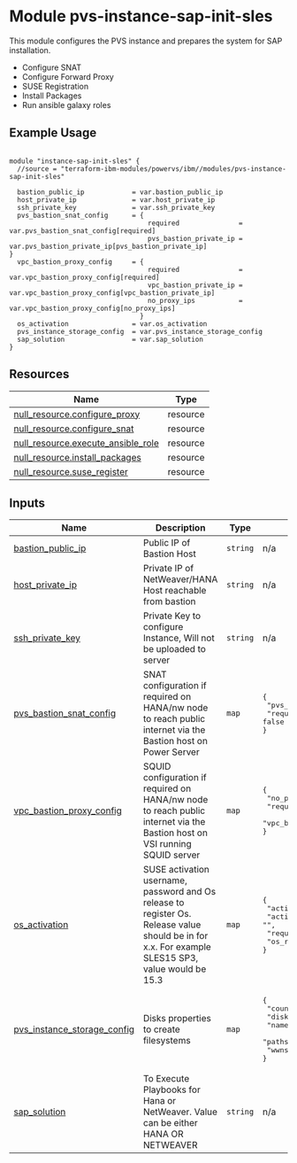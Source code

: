 # Module pvs-instance-sap-init-sles

This module configures the PVS instance and prepares the system for SAP installation. 
- Configure SNAT
- Configure Forward Proxy
- SUSE Registration
- Install Packages
- Run ansible galaxy roles 

## Example Usage
```

module "instance-sap-init-sles" {
  //source = "terraform-ibm-modules/powervs/ibm//modules/pvs-instance-sap-init-sles"

  bastion_public_ip            = var.bastion_public_ip
  host_private_ip              = var.host_private_ip
  ssh_private_key              = var.ssh_private_key
  pvs_bastion_snat_config      = { 
                                   required               = var.pvs_bastion_snat_config[required]
                                   pvs_bastion_private_ip = var.pvs_bastion_private_ip[pvs_bastion_private_ip]                              }
  vpc_bastion_proxy_config     = {
                                   required               = var.vpc_bastion_proxy_config[required] 
                                   vpc_bastion_private_ip = var.vpc_bastion_proxy_config[vpc_bastion_private_ip]
                                   no_proxy_ips           = var.vpc_bastion_proxy_config[no_proxy_ips]
                                 }
  os_activation                = var.os_activation                                
  pvs_instance_storage_config  = var.pvs_instance_storage_config
  sap_solution                 = var.sap_solution
}
```

<!-- BEGINNING OF PRE-COMMIT-TERRAFORM DOCS HOOK -->

## Resources

| Name | Type |
|------|------|
| [null_resource.configure_proxy](https://registry.terraform.io/providers/hashicorp/null/latest/docs/resources/resource) | resource |
| [null_resource.configure_snat](https://registry.terraform.io/providers/hashicorp/null/latest/docs/resources/resource) | resource |
| [null_resource.execute_ansible_role](https://registry.terraform.io/providers/hashicorp/null/latest/docs/resources/resource) | resource |
| [null_resource.install_packages](https://registry.terraform.io/providers/hashicorp/null/latest/docs/resources/resource) | resource |
| [null_resource.suse_register](https://registry.terraform.io/providers/hashicorp/null/latest/docs/resources/resource) | resource |

## Inputs

| Name | Description | Type | Default | Required |
|------|-------------|------|---------|:--------:|
| <a name="input_bastion_public_ip"></a> [bastion\_public\_ip](#input\_bastion\_public\_ip) | Public IP of Bastion Host | `string` | n/a | yes |
| <a name="input_host_private_ip"></a> [host\_private\_ip](#input\_host\_private\_ip) | Private IP of NetWeaver/HANA Host reachable from bastion | `string` | n/a | yes |
| <a name="input_ssh_private_key"></a> [ssh\_private\_key](#input\_ssh\_private\_key) | Private Key to configure Instance, Will not be uploaded to server | `string` | n/a | yes |
| <a name="input_pvs_bastion_snat_config"></a> [pvs\_bastion\_snat\_config](#input\_pvs\_bastion\_snat\_config) | SNAT configuration if required on HANA/nw node to reach public internet via the Bastion host on Power Server | `map` | <pre>{<br>  "pvs_bastion_private_ip": "",<br>  "required": false<br>}</pre> | optional |
| <a name="input_vpc_bastion_proxy_config"></a> [vpc\_bastion\_proxy\_config](#input\_vpc\_bastion\_proxy\_config) | SQUID configuration if required on HANA/nw node to reach public internet via the Bastion host on VSI running SQUID server | `map` | <pre>{<br>  "no_proxy_ips": "",<br>  "required": false,<br>  "vpc_bastion_private_ip": ""<br>}</pre> | optional |
| <a name="input_os_activation"></a> [os\_activation](#input\_os\_activation) | SUSE activation username, password and Os release to register Os. Release value should be in for x.x. For example SLES15 SP3, value would be 15.3 | `map` | <pre>{<br>  "activation_password": "",<br>  "activation_username": "",<br>  "required": false,<br>  "os_release":""<br>}</pre> | optional |
| <a name="input_pvs_instance_storage_config"></a> [pvs\_instance\_storage\_config](#input\_pvs\_instance\_storage\_config) | Disks properties to create filesystems | `map` | <pre>{<br>  "counts": "",<br>  "disks_size": "",<br>  "names": "",<br>  "paths": "",<br>  "wwns": ""<br>}</pre> | optional |
| <a name="input_sap_solution"></a> [sap\_solution](#input\_sap\_solution) | To Execute Playbooks for Hana or NetWeaver. Value can be either HANA OR NETWEAVER | `string` | n/a | yes |


<!-- END OF PRE-COMMIT-TERRAFORM DOCS HOOK -->
